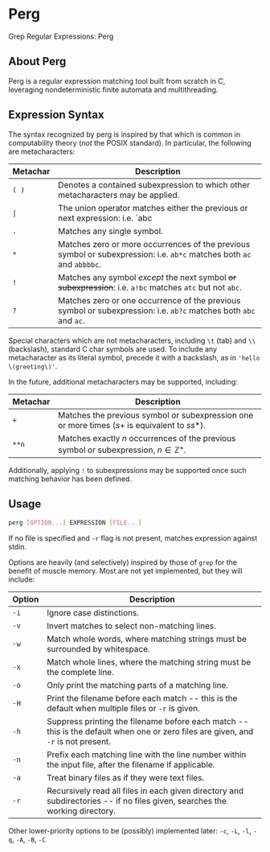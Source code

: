 # Perg

Grep Regular Expressions: Perg

## About Perg

Perg is a regular expression matching tool built from scratch in C, leveraging nondeterministic finite automata and multithreading.

## Expression Syntax

The syntax recognized by perg is inspired by that which is common in computability theory (*not* the POSIX standard).
In particular, the following are metacharacters:

| Metachar | Description                                                                                                           |
| -------- | ------------                                                                                                          |
| `( )`    | Denotes a contained subexpression to which other metacharacters may be applied.                                       |
| `\|`     | The union operator matches either the previous or next expression: i.e. `abc|123` matches `abc` or `123`.             |
| `.`      | Matches any single symbol.                                                                                            |
| `*`      | Matches zero or more occurrences of the previous symbol or subexpression: i.e. `ab*c` matches both `ac` and `abbbbc`. |
| `!`      | Matches any symbol *except* the next symbol ~~or subexpression~~: i.e. `a!bc` matches `atc` but not `abc`.            |
| `?`      | Matches zero or one occurrence of the previous symbol or subexpression: i.e. `ab?c` matches both `abc` and `ac`.      |

Special characters which are not metacharacters, including `\t` (tab) and `\\` (backslash), standard C char symbols are used.
To include any metacharacter as its literal symbol, precede it with a backslash, as in `'hello \(greeting\)'`.

In the future, additional metacharacters may be supported, including:

| Metachar | Description                                                                                    |
| -------- | ------------                                                                                   |
| `+`      | Matches the previous symbol or subexpression one or more times ($s+$ is equivalent to $ss*$).  |
| `**n`    | Matches exactly $n$ occurrences of the previous symbol or subexpression, $n \in \mathbb{Z}^+$. |

Additionally, applying `!` to subexpressions may be supported once such matching behavior has been defined.

## Usage

```sh
perg [OPTION...] EXPRESSION [FILE...]
```

If no file is specified and `-r` flag is not present, matches expression against stdin.

Options are heavily (and selectively) inspired by those of `grep` for the benefit of muscle memory.
Most are not yet implemented, but they will include:

| Option | Description                                                                                                                        |
| ------ | -----------                                                                                                                        |
| `-i`   | Ignore case distinctions.                                                                                                          |
| `-v`   | Invert matches to select non-matching lines.                                                                                       |
| `-w`   | Match whole words, where matching strings must be surrounded by whitespace.                                                        |
| `-x`   | Match whole lines, where the matching string must be the complete line.                                                            |
| `-o`   | Only print the matching parts of a matching line.                                                                                  |
| `-H`   | Print the filename before each match -- this is the default when multiple files or `-r` is given.                                  |
| `-h`   | Suppress printing the filename before each match -- this is the default when one or zero files are given, and `-r` is not present. |
| `-n`   | Prefix each matching line with the line number within the input file, after the filename if applicable.                            |
| `-a`   | Treat binary files as if they were text files.                                                                                     |
| `-r`   | Recursively read all files in each given directory and subdirectories -- if no files given, searches the working directory.        |

Other lower-priority options to be (possibly) implemented later: `-c`, `-L`, `-l`, `-q`, `-A`, `-B`, `-C`
